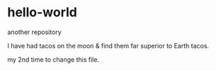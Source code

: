 # hello-world
another repository

I have had tacos on the moon & find them far superior to Earth tacos.

my 2nd time to change this file.
